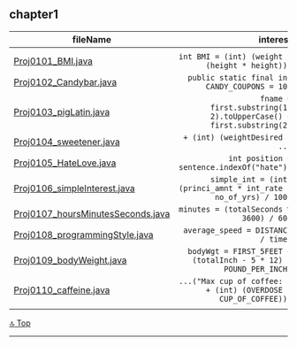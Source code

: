 chapter1 
---
[top]: topOfThePage

 fileName | interest
 --- | ---:
  [  ](   )  |
  [ Proj0101_BMI.java ]( Proj0101_BMI.java  )                                  | `int BMI = (int) (weight / (height * height));`
  [ Proj0102_Candybar.java ]( Proj0102_Candybar.java  )                        | `public static final int CANDY_COUPONS = 10;`
  [ Proj0103_pigLatin.java ]( Proj0103_pigLatin.java  )                        | `fname = first.substring(1, 2).toUpperCase() + first.substring(2)`
  [ Proj0104_sweetener.java ]( Proj0104_sweetener.java  )                      | ` + (int) (weightDesired * ...`
  [ Proj0105_HateLove.java ]( Proj0105_HateLove.java  )                        | `int position = sentence.indexOf("hate");`
  [ Proj0106_simpleInterest.java ]( Proj0106_simpleInterest.java  )            | `simple_int = (int) (princi_amnt * int_rate * no_of_yrs) / 100;`
  [ Proj0107_hoursMinutesSeconds.java ]( Proj0107_hoursMinutesSeconds.java )   | `minutes = (totalSeconds % 3600) / 60;`
  [ Proj0108_programmingStyle.java ]( Proj0108_programmingStyle.java  )        | `average_speed = DISTANCE / time;`
  [ Proj0109_bodyWeight.java ]( Proj0109_bodyWeight.java  )                    | `bodyWgt = FIRST_5FEET + (totalInch - 5 * 12) * POUND_PER_INCH;`
  [ Proj0110_caffeine.java ]( Proj0110_caffeine.java  )                        | `...("Max cup of coffee: " + (int) (OVERDOSE / CUP_OF_COFFEE));`
  [  ]( chapter1/  )  | 

[:top: Top](#top)

---